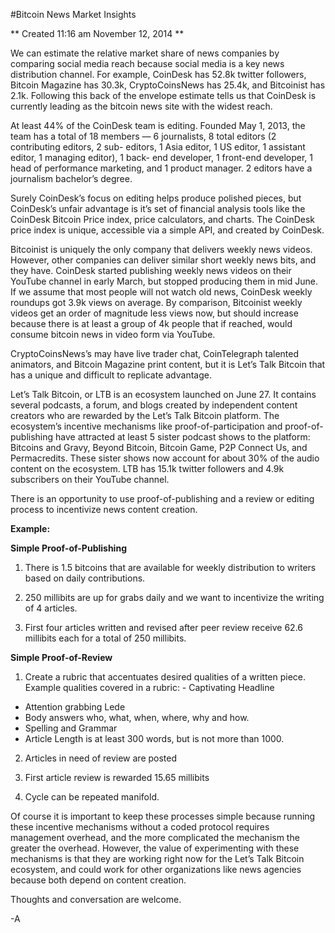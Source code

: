#Bitcoin News Market Insights

** Created 11:16 am November 12, 2014 **

We can estimate the relative market share of news companies by comparing social
media reach because social media is a key news distribution channel. For example,
CoinDesk has 52.8k twitter followers, Bitcoin Magazine has 30.3k, CryptoCoinsNews
has 25.4k, and Bitcoinist has 2.1k. Following this back of the envelope estimate
tells us that CoinDesk is currently leading as the bitcoin news site with the
widest reach.

At least 44% of the CoinDesk team is editing. Founded May 1, 2013, the team has a
total of 18 members — 6 journalists, 8 total editors (2 contributing editors, 2 sub-
editors, 1 Asia editor, 1 US editor, 1 assistant editor, 1 managing editor), 1 back-
end developer, 1 front-end developer, 1 head of performance marketing, and 1
product manager. 2 editors have a journalism bachelor’s degree.

Surely CoinDesk’s focus on editing helps produce polished pieces, but CoinDesk’s 
unfair advantage is it’s set of financial analysis tools like the CoinDesk Bitcoin 
Price index, price calculators, and charts. The CoinDesk price index is unique, 
accessible via a simple API, and created by CoinDesk.

Bitcoinist is uniquely the only company that delivers weekly news videos. However,
other companies can deliver similar short weekly news bits, and they have. CoinDesk
started publishing weekly news videos on their YouTube channel in early March, but
stopped producing them in mid June. If we assume that most people will not watch
old news, CoinDesk weekly roundups got 3.9k views on average. By comparison, 
Bitcoinist weekly videos get an order of magnitude less views now, but should 
increase because there is at least a group of 4k people that if reached, would 
consume bitcoin news in video form via YouTube.

CryptoCoinsNews’s may have live trader chat, CoinTelegraph talented animators, and
Bitcoin Magazine print content, but it is Let’s Talk Bitcoin that has a unique and
difficult to replicate advantage.

Let’s Talk Bitcoin, or LTB is an ecosystem launched on June 27. It contains several
podcasts, a forum, and blogs created by independent content creators who are 
rewarded by the Let’s Talk Bitcoin platform. The ecosystem’s incentive mechanisms 
like proof-of-participation and proof-of-publishing have attracted at least 5 
sister podcast shows to the platform: Bitcoins and Gravy, Beyond Bitcoin, Bitcoin 
Game, P2P Connect Us, and Permacredits. These sister shows now account for about 
30% of the audio content on the ecosystem. LTB has 15.1k twitter followers and 4.9k 
subscribers on their YouTube channel.

There is an opportunity to use proof-of-publishing and a review or editing process 
to incentivize news content creation.

**Example:**

**Simple Proof-of-Publishing**

1) There is 1.5 bitcoins that are available for weekly distribution to writers 
based on daily contributions.

2) 250 millibits are up for grabs daily and we want to incentivize the writing of 4 
articles.

3) First four articles written and revised after peer review receive 62.6 millibits 
each for a total of 250 millibits.

**Simple Proof-of-Review**

1) Create a rubric that accentuates desired qualities of a written piece.
Example qualities covered in a rubric: - Captivating Headline
- Attention grabbing Lede
- Body answers who, what, when, where, why and how.
- Spelling and Grammar
- Article Length is at least 300 words, but is not more than 1000.

2) Articles in need of review are posted

3) First article review is rewarded 15.65 millibits

4) Cycle can be repeated manifold.

Of course it is important to keep these processes simple because running these 
incentive mechanisms without a coded protocol requires management overhead, and the
more complicated the mechanism the greater the overhead. However, the value of 
experimenting with these mechanisms is that they are working right now for the 
Let’s Talk Bitcoin ecosystem, and could work for other organizations like news 
agencies because both depend on content creation.

Thoughts and conversation are welcome.

-A
